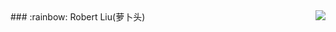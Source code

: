

<img align="right" src="https://github-readme-stats.vercel.app/api?username=liujian891010&show_icons=true&icon_color=0366d6&text_color=24292e&bg_color=ffffff&hide_title=true" />
### :rainbow: Robert Liu(萝卜头)

<!---
liujian891010/liujian891010 is a ✨ special ✨ repository because its `README.md` (this file) appears on your GitHub profile.
You can click the Preview link to take a look at your changes.
--->
